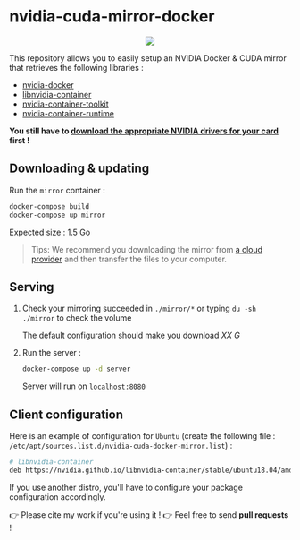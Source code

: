 # nvidia-cuda-mirror-docker

<p align="center">
    <a href="https://travis-ci.com/github/flavienbwk/nvidia-cuda-mirror-docker" target="_blank">
        <img src="https://travis-ci.com/flavienbwk/nvidia-cuda-mirror-docker.svg?branch=main&status=passed"/>
    </a>
</p>

This repository allows you to easily setup an NVIDIA Docker & CUDA mirror that retrieves the following libraries :

- [nvidia-docker](https://github.com/NVIDIA/nvidia-docker)
- [libnvidia-container](https://github.com/NVIDIA/libnvidia-container)
- [nvidia-container-toolkit](https://github.com/NVIDIA/nvidia-container-toolkit)
- [nvidia-container-runtime](https://github.com/NVIDIA/nvidia-container-runtime)

**You still have to [download the appropriate NVIDIA drivers for your card](https://www.nvidia.com/Download/index.aspx) first !**

## Downloading & updating

Run the `mirror` container :

```bash
docker-compose build
docker-compose up mirror
```

Expected size : 1.5 Go

> Tips: We recommend you downloading the mirror from [a cloud provider](https://www.scaleway.com/en/) and then transfer the files to your computer.

## Serving

1. Check your mirroring succeeded in `./mirror/*` or typing `du -sh ./mirror` to check the volume

    The default configuration should make you download _XX G_

2. Run the server :

    ```bash
    docker-compose up -d server
    ```

    Server will run on [`localhost:8080`](http://localhost:8080)  

## Client configuration

Here is an example of configuration for `Ubuntu` (create the following file : `/etc/apt/sources.list.d/nvidia-cuda-docker-mirror.list`) :

```bash
# libnvidia-container
deb https://nvidia.github.io/libnvidia-container/stable/ubuntu18.04/amd64 /
```

If you use another distro, you'll have to configure your package configuration accordingly.

:point_right: Please cite my work if you're using it !
:point_right: Feel free to send **pull requests** !
